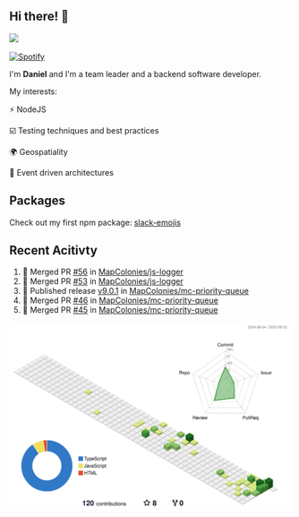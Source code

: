 ## Hi there! 👋

<p>
  <img src="https://github-readme-stats.vercel.app/api?username=syncush&theme=tokyonight">
</p>

[![Spotify](https://novatorem-rust.vercel.app/api/spotify)](https://open.spotify.com/user/syncush)

I'm **Daniel** and I'm a team leader and a backend software developer.

My interests:

⚡ NodeJS

☑️ Testing techniques and best practices

🌍 Geospatiality

🧠 Event driven architectures

## Packages
Check out my first npm package: [slack-emojis](https://www.npmjs.com/package/slack-emojis)

## Recent Acitivty
<!--START_SECTION:activity-->
1. 🎉 Merged PR [#56](https://github.com/MapColonies/js-logger/pull/56) in [MapColonies/js-logger](https://github.com/MapColonies/js-logger)
2. 🎉 Merged PR [#53](https://github.com/MapColonies/js-logger/pull/53) in [MapColonies/js-logger](https://github.com/MapColonies/js-logger)
3. 🚀 Published release [v9.0.1](https://github.com/MapColonies/mc-priority-queue/releases/tag/v9.0.1) in [MapColonies/mc-priority-queue](https://github.com/MapColonies/mc-priority-queue)
4. 🎉 Merged PR [#46](https://github.com/MapColonies/mc-priority-queue/pull/46) in [MapColonies/mc-priority-queue](https://github.com/MapColonies/mc-priority-queue)
5. 🎉 Merged PR [#45](https://github.com/MapColonies/mc-priority-queue/pull/45) in [MapColonies/mc-priority-queue](https://github.com/MapColonies/mc-priority-queue)
<!--END_SECTION:activity-->

![contrib](./profile-3d-contrib/profile-green-animate.svg)
